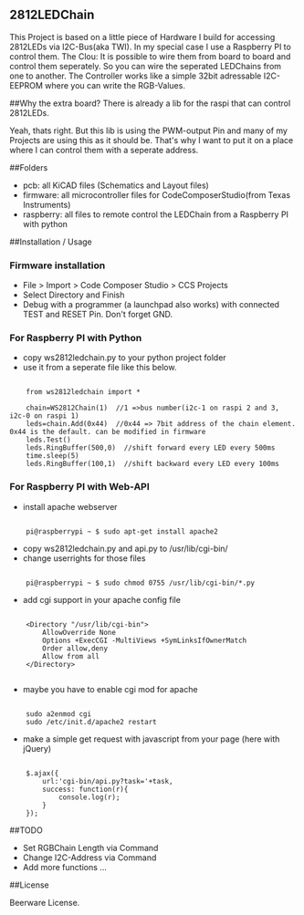 ## 2812LEDChain

This Project is based on a little piece of Hardware I build for accessing 2812LEDs via I2C-Bus(aka TWI). In my special case I use a Raspberry PI to control them.
The Clou: It is possible to wire them from board to board and control them seperately. So you can wire the seperated LEDChains from one to another.
The Controller works like a simple 32bit adressable I2C-EEPROM where you can write the RGB-Values.

##Why the extra board? There is already a lib for the raspi that can control 2812LEDs.

Yeah, thats right. But this lib is using the PWM-output Pin and many of my Projects are using this as it should be. That's why I want to put it on a place where I can control them with a seperate address.
 
##Folders

* pcb: all KiCAD files (Schematics and Layout files)
* firmware: all microcontroller files for CodeComposerStudio(from Texas Instruments)
* raspberry: all files to remote control the LEDChain from a Raspberry PI with python


##Installation / Usage

### Firmware installation

* File > Import > Code Composer Studio > CCS Projects
* Select Directory and Finish
* Debug with a programmer (a launchpad also works) with connected TEST and RESET Pin. Don't forget GND.


### For Raspberry PI with Python

* copy ws2812ledchain.py to your python project folder
* use it from a seperate file like this below.

```
	
	from ws2812ledchain import *

	chain=WS2812Chain(1)  //1 =>bus number(i2c-1 on raspi 2 and 3, i2c-0 on raspi 1)
	leds=chain.Add(0x44)  //0x44 => 7bit address of the chain element. 0x44 is the default. can be modified in firmware
	leds.Test()
	leds.RingBuffer(500,0)  //shift forward every LED every 500ms 
	time.sleep(5)
	leds.RingBuffer(100,1)  //shift backward every LED every 100ms

```

### For Raspberry PI with Web-API


* install apache webserver

```

	pi@raspberrypi ~ $ sudo apt-get install apache2

```

* copy ws2812ledchain.py and api.py to /usr/lib/cgi-bin/
* change userrights for those files

```

	pi@raspberrypi ~ $ sudo chmod 0755 /usr/lib/cgi-bin/*.py

```


* add cgi support in your apache config file

```

	<Directory "/usr/lib/cgi-bin">
		AllowOverride None
		Options +ExecCGI -MultiViews +SymLinksIfOwnerMatch
		Order allow,deny
		Allow from all
	</Directory>


```

* maybe you have to enable cgi mod for apache

```

	sudo a2enmod cgi
	sudo /etc/init.d/apache2 restart
```

* make a simple get request with javascript from your page (here with jQuery)

```

	$.ajax({
		url:'cgi-bin/api.py?task='+task,
		success: function(r){
			console.log(r);
		}
    });

```

##TODO

* Set RGBChain Length via Command
* Change I2C-Address via Command
* Add more functions ...

##License

Beerware License.
